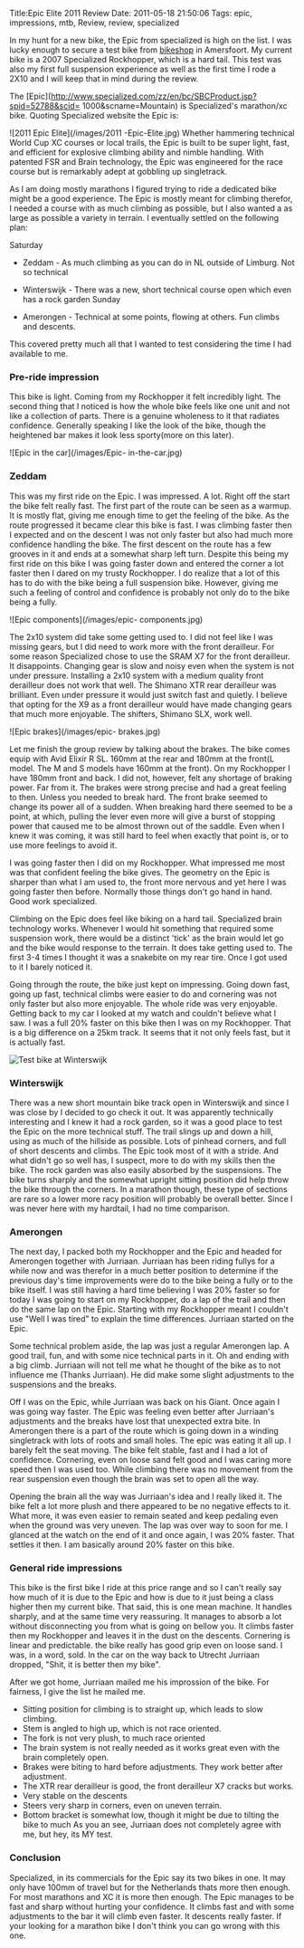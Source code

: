 Title:Epic Elite 2011 Review
Date: 2011-05-18 21:50:06
Tags: epic, impressions, mtb, Review, review, specialized

In my hunt for a new bike, the Epic from specialized is high on the list. I
was lucky enough to secure a test bike from [bikeshop](bikeshop.nl) in
Amersfoort. My current bike is a 2007 Specialized Rockhopper, which is a hard
tail. This test was also my first full suspension experience as well as the
first time I rode a 2X10 and I will keep that in mind during the review.

The [Epic](http://www.specialized.com/zz/en/bc/SBCProduct.jsp?spid=52788&scid=
1000&scname=Mountain) is Specialized's marathon/xc bike. Quoting Specialized
website the Epic is:

![2011 Epic Elite](/images/2011
-Epic-Elite.jpg) Whether hammering technical World Cup XC courses or local
trails, the Epic is built to be super light, fast, and efficient for explosive
climbing ability and nimble handling. With patented FSR and Brain technology,
the Epic was engineered for the race course but is remarkably adept at
gobbling up singletrack.

As I am doing mostly marathons I figured trying to ride a dedicated bike might
be a good experience. The Epic is mostly meant for climbing therefor, I needed
a course with as much climbing as possible, but I also wanted a as large as
possible a variety in terrain. I eventually settled on the following plan:

Saturday

  * Zeddam - As much climbing as you can do in NL outside of Limburg. Not so technical
  * Winterswijk - There was a new, short technical course open which even has a rock garden
Sunday

  * Amerongen - Technical at some points, flowing at others. Fun climbs and descents.

This covered pretty much all that I wanted to test considering the time I had
available to me.

### Pre-ride impression

This bike is light. Coming from my Rockhopper it felt incredibly light. The
second thing that I noticed is how the whole bike feels like one unit and not
like a collection of parts. There is a genuine wholeness to it that radiates
confidence. Generally speaking I like the look of the bike, though the
heightened bar makes it look less sporty(more on this later).

![Epic in the car](/images/Epic-
in-the-car.jpg)

### Zeddam

This was my first ride on the Epic. I was impressed. A lot. Right off the
start the bike felt really fast. The first part of the route can be seen as a
warmup. It is mostly flat, giving me enough time to get the feeling of the
bike. As the route progressed it became clear this bike is fast. I was
climbing faster then I expected and on the descent I was not only faster but
also had much more confidence handling the bike. The first descent on the
route has a few grooves in it and ends at a somewhat sharp left turn. Despite
this being my first ride on this bike I was going faster down and entered the
corner a lot faster then I dared on my trusty Rockhopper. I do realize that a
lot of this has to do with the bike being a full suspension bike. However,
giving me such a feeling of control and confidence is probably not only do to
the bike being a fully.

![Epic components](/images/epic-
components.jpg)

The 2x10 system did take some getting used to. I did not feel like I was
missing gears, but I did need to work more with the front derailleur. For some
reason Specialized chose to use the SRAM X7 for the front derailleur. It
disappoints. Changing gear is slow and noisy even when the system is not under
pressure. Installing a 2x10 system with a medium quality front derailleur does
not work that well. The Shimano XTR rear derailleur was brilliant. Even under
pressure it would just switch fast and quietly. I believe that opting for the
X9 as a front derailleur would have made changing gears that much more
enjoyable. The shifters, Shimano SLX, work well.

![Epic brakes](/images/epic-
brakes.jpg)

Let me finish the group review by talking about the brakes. The bike comes
equip with Avid Elixir R SL. 160mm at the rear and 180mm at the front(L model.
The M and S models have 160mm at the front). On my Rockhopper I have 180mm
front and back. I did not, however, felt any shortage of braking power. Far
from it. The brakes were strong precise and had a great feeling to then.
Unless you needed to break hard. The front brake seemed to change its power
all of a sudden. When breaking hard there seemed to be a point, at which,
pulling the lever even more will give a burst of stopping power that caused me
to be almost thrown out of the saddle. Even when I knew it was coming, it was
still hard to feel when exactly that point is, or to use more feelings to
avoid it.

I was going faster then I did on my Rockhopper. What impressed me most was
that confident feeling the bike gives. The geometry on the Epic is sharper
than what I am used to, the front more nervous and yet here I was going faster
then before. Normally those things don't go hand in hand. Good work
specialized.

Climbing on the Epic does feel like biking on a hard tail. Specialized brain
technology works. Whenever I would hit something that required some suspension
work, there would be a distinct 'tick' as the brain would let go and the bike
would response to the terrain. It does take getting used to. The first 3-4
times I thought it was a snakebite on my rear tire. Once I got used to it I
barely noticed it.

Going through the route, the bike just kept on impressing. Going down fast,
going up fast, technical climbs were easier to do and cornering was not only
faster but also more enjoyable. The whole ride was very enjoyable. Getting
back to my car I looked at my watch and couldn't believe what I saw. I was a
full 20% faster on this bike then I was on my Rockhopper. That is a big
difference on a 25km track. It seems that it not only feels fast, but it is
actually fast.

![Test bike at Winterswijk](/images/Winterswijk.jpg)

### Winterswijk

There was a new short mountain bike track open in Winterswijk and since I was
close by I decided to go check it out. It was apparently technically
interesting and I knew it had a rock garden, so it was a good place to test
the Epic on the more technical stuff. The trail slings up and down a hill,
using as much of the hillside as possible. Lots of pinhead corners, and full
of short descents and climbs. The Epic took most of it with a stride. And what
didn't go so well has, I suspect, more to do with my skills then the bike. The
rock garden was also easily absorbed by the suspensions. The bike turns
sharply and the somewhat upright sitting position did help throw the bike
through the corners. In a marathon though, these type of sections are rare so
a lower more racy position will probably be overall better. Since I was never
here with my hardtail, I had no time comparison.

### Amerongen

The next day, I packed both my Rockhopper and the Epic and headed for
Amerongen together with Jurriaan. Jurriaan has been riding fullys for a while
now and was therefor in a much better position to determine if the previous
day's time improvements were do to the bike being a fully or to the bike
itself. I was still having a hard time believing I was 20% faster so for today
I was going to start on my Rockhopper, do a lap of the trail and then do the
same lap on the Epic. Starting with my Rockhopper meant I couldn't use "Well I
was tired" to explain the time differences. Jurriaan started on the Epic.

Some technical problem aside, the lap was just a regular Amerongen lap. A good
trail, fun, and with some nice technical parts in it. Oh and ending with a big
climb. Jurriaan will not tell me what he thought of the bike as to not
influence me (Thanks Jurriaan). He did make some slight adjustments to the
suspensions and the breaks.

Off I was on the Epic, while Jurriaan was back on his Giant. Once again I was
going way faster. The Epic was feeling even better after Jurriaan's
adjustments and the breaks have lost that unexpected extra bite. In Amerongen
there is a part of the route which is going down in a winding singletrack with
lots of roots and small holes. The epic was eating it all up. I barely felt
the seat moving. The bike felt stable, fast and I had a lot of confidence.
Cornering, even on loose sand felt good and I was caring more speed then I was
used too. While climbing there was no movement from the rear suspension even
though the brain was set to open all the way.

Opening the brain all the way was Jurriaan's idea and I really liked it. The
bike felt a lot more plush and there appeared to be no negative effects to it.
What more, it was even easier to remain seated and keep pedaling even when the
ground was very uneven. The lap was over way to soon for me. I glanced at the
watch on the end of it and once again, I was 20% faster. That settles it then.
I am basically around 20% faster on this bike.

### General ride impressions

This bike is the first bike I ride at this price range and so I can't really
say how much of it is due to the Epic and how is due to it just being a class
higher then my current bike. That said, this is one mean machine. It handles
sharply, and at the same time very reassuring. It manages to absorb a lot
without disconnecting you from what is going on bellow you. It climbs faster
then my Rockhopper and leaves it in the dust on the descents. Cornering is
linear and predictable. the bike really has good grip even on loose sand. I
was, in a word, sold. In the car on the way back to Utrecht Jurriaan dropped,
"Shit, it is better then my bike".

After we got home, Jurriaan mailed me his improssion of the bike. For
fairness, I give the list he mailed me.

  * Sitting position for climbing is to straight up, which leads to slow climbing.
  * Stem is angled to high up, which is not race oriented.
  * The fork is not very plush, to much race oriented
  * The brain system is not really needed as it works great even with the brain completely open.
  * Brakes were biting to hard before adjustments. They work better after adjustment.
  * The XTR rear derailleur is good, the front derailleur X7 cracks but works.
  * Very stable on the descents
  * Steers very sharp in corners, even on uneven terrain.
  * Bottom bracket is somewhat low, though it might be due to tilting the bike to much
As you an see, Jurriaan does not completely agree with me, but hey, its MY
test.

### Conclusion

Specialized, in its commercials for the Epic say its two bikes in one. It may
only have 100mm of travel but for the Netherlands thats more then enough. For
most marathons and XC it is more then enough. The Epic manages to be fast and
sharp without hurting your confidence. It climbs fast and with some
adjustments to the bar it will climb even faster. It descents really faster.
If your looking for a marathon bike I don't think you can go wrong with this
one.

